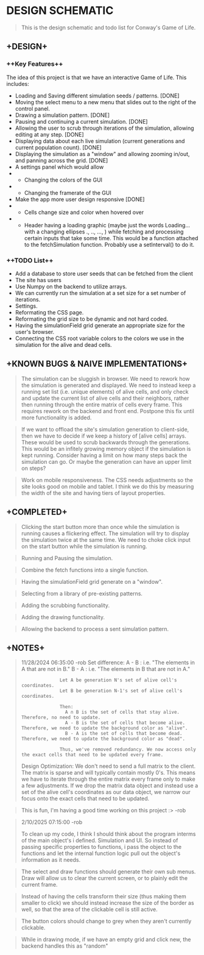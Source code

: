 # DESIGN SCHEMATIC
> This is the design schematic and todo list for Conway's Game of Life.

## +DESIGN+


### ++Key Features++
The idea of this project is that we have an interactive Game of Life. This includes:
- Loading and Saving different simulation seeds / patterns. [DONE]
- Moving the select menu to a new menu that slides out to the right of the control panel.
- Drawing a simulation pattern. [DONE]
- Pausing and continuing a current simulation. [DONE]
- Allowing the user to scrub through iterations of the simulation, allowing editing at any step. [DONE]
- Displaying data about each live simulation (current generations and current population count). [DONE]
- Displaying the simulation as a "window" and allowing zooming in/out, and panning across the grid. [DONE]
- A settings panel which would allow
- - Changing the colors of the GUI
- - Changing the framerate of the GUI
- Make the app more user design responsive [DONE]
- - Cells change size and color when hovered over
- - Header having a loading graphic (maybe just the words Loading... with a changing ellipses ., .., ..., ) while fetching and processing certain inputs that take some time. This would be a function attached to the fetchSimulation function. Probably use a setInterval() to do it.


### ++TODO List++
- Add a database to store user seeds that can be fetched from the client
- The site has users
- Use Numpy on the backend to utilize arrays.
- We can currently run the simulation at a set size for a set number of iterations.
- Settings. 
- Reformating the CSS page.
- Reformating the grid size to be dynamic and not hard coded.
- Having the simulationField grid generate an appropriate size for the user's browser.
- Connecting the CSS root variable colors to the colors we use in the simulation for the alive and dead cells.


## +KNOWN BUGS & NAIVE IMPLEMENTATIONS+
> The simulation can be sluggish in browser. We need to rework how the simulation is generated and displayed. We need to instead keep a running set list (i.e. unique elements) of alive cells, and only check and update the current list of alive cells and their neighbors, rather then running through the entire matrix of cells every frame. This requires rework on the backend and front end. Postpone this fix until more functionality is added.


> If we want to offload the site's simulation generation to client-side, then we have to decide if we keep a history of [alive cells] arrays. These would be used to scrub backwards through the generations. This would be an infitely growing memory object if the simulation is kept running. Consider having a limit on how many steps back the simulation can go. Or maybe the generation can have an upper limit on steps?

> Work on mobile responsiveness. The CSS needs adjustments so the site looks good on mobile and tablet. I think we do this by measuring the width of the site and having tiers of layout properties. 


## +COMPLETED+
> Clicking the start button more than once while the simulation is running causes a flickering effect. The simulation will try to display the simulation twice at the same time. We need to choke click input on the start button while the simulation is running.

> Running and Pausing the simulation.

> Combine the fetch functions into a single function.

> Having the simulationField grid generate on a "window".

> Selecting from a library of pre-existing patterns.

> Adding the scrubbing functionality.

> Adding the drawing functionality.

> Allowing the backend to process a sent simulation pattern.

## +NOTES+
>  11/28/2024 06:35:00 -rob
>  Set difference: 
>                   A - B  :  i.e. "The elements in A that are not in B."
>                   B - A  :  i.e. "The elements in B that are not in A."
>                   
>                   Let A be generation N's set of alive cell's coordinates.
>                   Let B be generation N-1's set of alive cell's coordinates.
>
>                   Then:
>                     A ∩ B is the set of cells that stay alive. Therefore, no need to update.
>                     A - B is the set of cells that become alive. Therefore, we need to update the background color as "alive".
>                     B - A is the set of cells that become dead. Therefore, we need to update the background color as "dead".
>                   
>                   Thus, we've removed redundancy. We now access only the exact cells that need to be updated every frame.
>
> Design Optimization: We don't need to send a full matrix to the client. The matrix is sparse and will typically contain mostly 0's. This means we have to iterate through the entire matrix every frame only to make a few adjustments. If we drop the matrix data object and instead use a set of the alive cell's coordinates as our data object, we narrow our focus onto the exact cells that need to be updated.


> This is fun, I'm having a good time working on this project :> -rob


> 2/10/2025 07:15:00 -rob
>
> To clean up my code, I think I should think about the program interms of the main object's i defined. Simulation and UI. So instead of passing specific properties to functions, i pass the object to the functions and let the internal function logic pull out the object's information as it needs.

> The select and draw functions should generate their own sub menus.
> Draw will allow us to clear the current screen, or to plainly edit the current frame.

> Instead of having the cells transform their size (thus making them smaller to click) we should instead increase the size of the border as well, so that the area of the clickable cell is still active.

> The button colors should change to grey when they aren't currently clickable.

> While in drawing mode, if we have an empty grid and click new, the backend handles this as "random"


